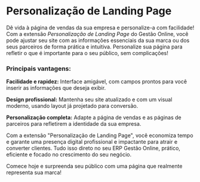 # Personalização de Landing Page

Dê vida à página de vendas da sua empresa e personalize-a com facilidade! Com a extensão *Personalização de Landing Page* do Gestão Online, você pode ajustar seu site com as informações essenciais da sua marca ou dos seus parceiros de forma prática e intuitiva. Personalize sua página para refletir o que é importante para o seu público, sem complicações!

### Principais vantagens:

**Facilidade e rapidez:** Interface amigável, com campos prontos para você inserir as informações que deseja exibir.

**Design profissional:** Mantenha seu site atualizado e com um visual moderno, usando layout já projetado para conversão.

**Personalização completa:** Adapte a página de vendas e as páginas de parceiros para refletirem a identidade da sua empresa.

Com a extensão "Personalização de Landing Page", você economiza tempo e garante uma presença digital profissional e impactante para atrair e converter clientes. Tudo isso direto no seu ERP Gestão Online, prático, eficiente e focado no crescimento do seu negócio.

Comece hoje e surpreenda seu público com uma página que realmente representa sua marca!